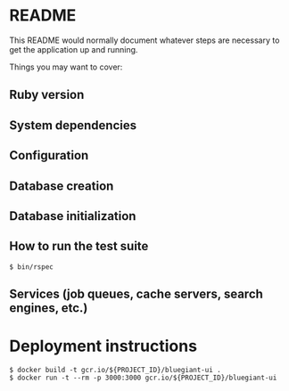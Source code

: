 # README

This README would normally document whatever steps are necessary to get the
application up and running.

Things you may want to cover:

## Ruby version

## System dependencies

## Configuration

## Database creation

## Database initialization

## How to run the test suite

```
$ bin/rspec
```

## Services (job queues, cache servers, search engines, etc.)

# Deployment instructions

```
$ docker build -t gcr.io/${PROJECT_ID}/bluegiant-ui .
$ docker run -t --rm -p 3000:3000 gcr.io/${PROJECT_ID}/bluegiant-ui
```
